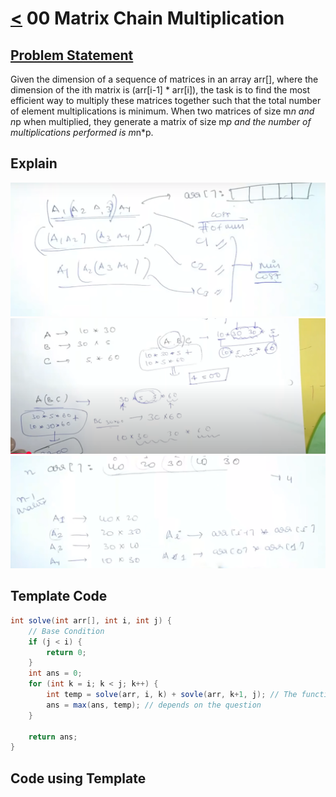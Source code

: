# [<](../Readme.md) 00 Matrix Chain Multiplication

## [Problem Statement](https://www.geeksforgeeks.org/matrix-chain-multiplication-dp-8/)
Given the dimension of a sequence of matrices in an array arr[], where the dimension of the ith matrix is (arr[i-1] * arr[i]), the task is to find the most efficient way to multiply these matrices together such that the total number of element multiplications is minimum. When two matrices of size m*n and n*p when multiplied, they generate a matrix of size m*p and the number of multiplications performed is m*n*p.

## Explain
![alt text](Capture.PNG)
![alt 1text](Capture1.PNG)
![alt 1text](Capture2.PNG)


## Template Code
```java
int solve(int arr[], int i, int j) {
    // Base Condition
    if (j < i) {
        return 0;
    }
    int ans = 0;
    for (int k = i; k < j; k++) {
        int temp = solve(arr, i, k) + sovle(arr, k+1, j); // The function will depend on question
        ans = max(ans, temp); // depends on the question
    }
    
    return ans;
}
```

## Code using Template
```java

```